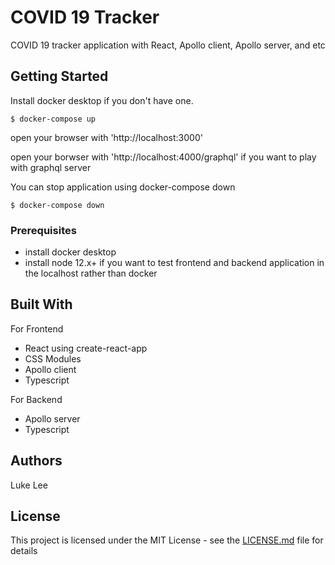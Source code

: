 # COVID 19 Tracker

COVID 19 tracker application with React, Apollo client, Apollo server, and etc

## Getting Started

Install docker desktop if you don't have one.

```
$ docker-compose up
```

open your browser with 'http://localhost:3000'

open your borwser with 'http://localhost:4000/graphql' if you want to play with graphql server

You can stop application using docker-compose down
```
$ docker-compose down
```

### Prerequisites

* install docker desktop
* install node 12.x+ if you want to test frontend and backend application in the localhost rather than docker

## Built With

For Frontend
* React using create-react-app
* CSS Modules
* Apollo client
* Typescript

For Backend
* Apollo server
* Typescript 

## Authors

Luke Lee

## License

This project is licensed under the MIT License - see the [LICENSE.md](LICENSE.md) file for details

